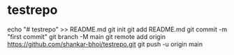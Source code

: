 # testrepo
echo "# testrepo" >> README.md
git init
git add README.md
git commit -m "first commit"
git branch -M main
git remote add origin https://github.com/shankar-bhoi/testrepo.git
git push -u origin main
